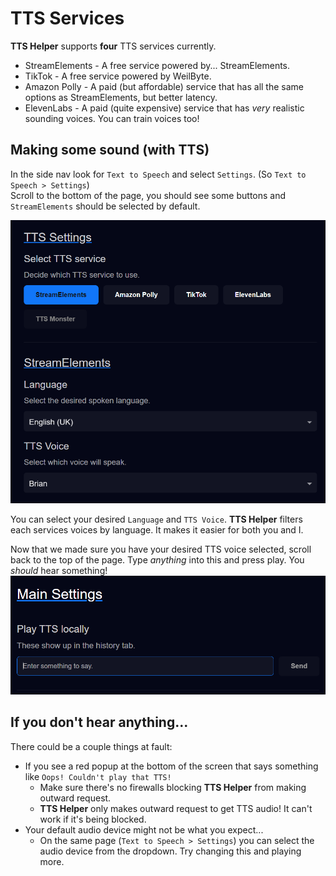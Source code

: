 # TTS Services

**TTS Helper** supports **four** TTS services currently.
- StreamElements - A free service powered by... StreamElements.
- TikTok - A free service powered by WeilByte.
- Amazon Polly - A paid (but affordable) service that has all the same options as StreamElements, but better latency.
- ElevenLabs - A paid (quite expensive) service that has _very_ realistic sounding voices. You can train voices too!

## Making some sound (with TTS)
In the side nav look for `Text to Speech` and select `Settings`. (So `Text to Speech > Settings`)   
Scroll to the bottom of the page, you should see some buttons and `StreamElements` should be selected by default.   

![tts helper tts settings page service buttons](../../images/tts-settings-buttons.png)

You can select your desired `Language` and `TTS Voice`. **TTS Helper** filters each services voices by language. It makes it easier for both you and I.

Now that we made sure you have your desired TTS voice selected, scroll back to the top of the page. 
Type _anything_ into this and press play. You _should_ hear something!
![tts helper play tts input](../../images/play-tts-input.png)

## If you don't hear anything...

There could be a couple things at fault:
- If you see a red popup at the bottom of the screen that says something like `Oops! Couldn't play that TTS!`
  - Make sure there's no firewalls blocking **TTS Helper** from making outward request.
  - **TTS Helper** only makes outward request to get TTS audio! It can't work if it's being blocked.
- Your default audio device might not be what you expect...
  - On the same page (`Text to Speech > Settings`) you can select the audio device from the dropdown. Try changing this and playing more.